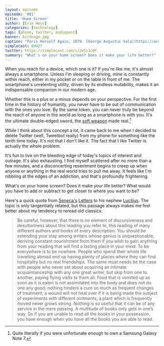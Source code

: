 ```yaml
---
layout: episode
episode: '001'
title: 'Home Screen'
author: [Erik Hess]
categories: [technology]
tags: [phone, twitter, audiopost]
banner: birdcage.jpg
caption: "Paris Herself Again, 1879. [George Augustus Sala](https://archive.org/stream/parisherselfagai02salaiala/parisherselfagai02salaiala#page/194/mode/1up)"
simplecast: 69427
twitter: https://simplecast.com/s/2e5c3c0f
summary: "What's on your home screen? Does it make your life better?"
---
```


When you reach for a device, which one is it? If you're like me, it's almost
always a smartphone. Unless I'm sleeping or driving, mine is constantly within reach, either in my pocket or on the table in front of me. The smartphone's unrelenting utility, driven by its endless mutability, makes it an indispensable companion in our modern age.

Whether this is a plus or a minus depends on your perspective. For the first time in the history of humanity, you never have to be out of communication with the ones you love. By the same token, you can never truly be beyond the reach of anyone in the world as long as a smartphone is with you. It's the ultimate double-edged sword, the [soft weapon](https://en.wikipedia.org/wiki/The_Soft_Weapon) made real.[^fn-galaxy]

While I think about this concept a lot, it came back to me when I decided to delete Twitter (well, Tweetbot really) from my phone for something like the tenth time today. It's not that I don't like it. The fact that I like Twitter is actually the whole problem.

It's fun to live on the bleeding edge of today's topics of interest and outrage. It's also exhausting. I find myself scattered after no more than a few minutes, and a disconcerting resentment begins to creep up when anyone or anything in the real world tries to pull me away. It feels like I'm nibbling at the edges of an addiction, and that's profoundly frightening.

What's on your home screen? Does it make your life better? What would you have to add or subtract to get closer to where you want to be?

Here's a quick quote from [Seneca's](https://en.wikipedia.org/wiki/Seneca_the_Younger) [Letters](https://en.wikipedia.org/wiki/Epistulae_Morales_ad_Lucilium) to his nephew [Lucilius](https://en.wikipedia.org/wiki/Lucilius_Junior). The topic is only tangentially related, but this passage always makes me feel better about my tendency to reread old classics:

> Be careful, however, that there is no element of discursiveness and desultoriness about this reading you refer to, this reading of many different authors and books of every description. You should be extending your stay among writers whose genius is unquestionable, deriving constant nourishment from them if you wish to gain anything from your reading that will find a lasting place in your mind. To be everywhere is to be nowhere. People who spend their whole life travelling abroad end up having plenty of places where they can find hospitality but no real friendships. The same must needs be the case with people who never set about acquiring an intimate acquaintanceship with any one great writer, but skip from one to another, paying flying visits to them all. Food that is vomited up as soon as it is eaten is not assimilated into the body and does not do one any good; nothing hinders a cure so much as frequent changes of treatment; a wound will not heal over if it is being made the subject of experiments with different ointments; a plant which is frequently moved never grows strong. Nothing is so useful that it can be of any service in the mere passing. A multitude of books only gets in one’s way. So if you are unable to read all the books in your possession, you have enough when you have all the books you are able to read.


[^fn-galaxy]: Quite literally if you were unfortunate enough to own a Samsung Galaxy Note 7.
